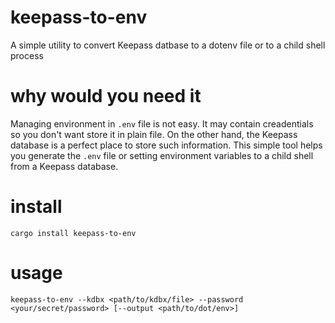 # keepass-to-env

A simple utility to convert Keepass datbase to a dotenv file or to a child shell process

# why would you need it

Managing environment in `.env` file is not easy. It may contain creadentials so you don't want store it in plain file. On the other hand, the Keepass database is a perfect place to store such information. This simple tool helps you generate the `.env` file or setting environment variables to a child shell from a Keepass database.

# install

```
cargo install keepass-to-env
```

# usage

```
keepass-to-env --kdbx <path/to/kdbx/file> --password <your/secret/password> [--output <path/to/dot/env>]
```
